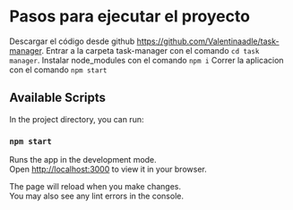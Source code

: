# Pasos para ejecutar el proyecto
Descargar el código desde github https://github.com/Valentinaadle/task-manager.
Entrar a la carpeta task-manager con el comando `cd task manager`.
Instalar node_modules con el comando `npm i`
Correr la aplicacion con el comando `npm start`


## Available Scripts

In the project directory, you can run:

### `npm start`

Runs the app in the development mode.\
Open [http://localhost:3000](http://localhost:3000) to view it in your browser.

The page will reload when you make changes.\
You may also see any lint errors in the console.

